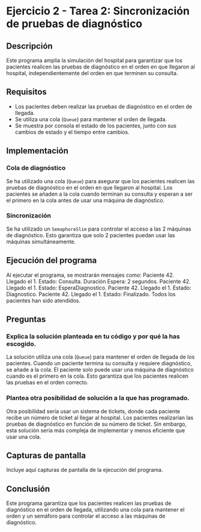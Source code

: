 # Ejercicio 2 - Tarea 2: Sincronización de pruebas de diagnóstico

## Descripción
Este programa amplía la simulación del hospital para garantizar que los pacientes realicen las pruebas de diagnóstico en el orden en que llegaron al hospital, independientemente del orden en que terminen su consulta.

## Requisitos
- Los pacientes deben realizar las pruebas de diagnóstico en el orden de llegada.
- Se utiliza una cola (`Queue`) para mantener el orden de llegada.
- Se muestra por consola el estado de los pacientes, junto con sus cambios de estado y el tiempo entre cambios.

## Implementación

### Cola de diagnóstico
Se ha utilizado una cola (`Queue`) para asegurar que los pacientes realicen las pruebas de diagnóstico en el orden en que llegaron al hospital. Los pacientes se añaden a la cola cuando terminan su consulta y esperan a ser el primero en la cola antes de usar una máquina de diagnóstico.

### Sincronización
Se ha utilizado un `SemaphoreSlim` para controlar el acceso a las 2 máquinas de diagnóstico. Esto garantiza que solo 2 pacientes puedan usar las máquinas simultáneamente.

## Ejecución del programa
Al ejecutar el programa, se mostrarán mensajes como:
Paciente 42. Llegado el 1. Estado: Consulta. Duración Espera: 2 segundos.
Paciente 42. Llegado el 1. Estado: EsperaDiagnostico.
Paciente 42. Llegado el 1. Estado: Diagnostico.
Paciente 42. Llegado el 1. Estado: Finalizado.
Todos los pacientes han sido atendidos.


## Preguntas

### Explica la solución planteada en tu código y por qué la has escogido.
La solución utiliza una cola (`Queue`) para mantener el orden de llegada de los pacientes. Cuando un paciente termina su consulta y requiere diagnóstico, se añade a la cola. El paciente solo puede usar una máquina de diagnóstico cuando es el primero en la cola. Esto garantiza que los pacientes realicen las pruebas en el orden correcto.

### Plantea otra posibilidad de solución a la que has programado.
Otra posibilidad sería usar un sistema de tickets, donde cada paciente recibe un número de ticket al llegar al hospital. Los pacientes realizarían las pruebas de diagnóstico en función de su número de ticket. Sin embargo, esta solución sería más compleja de implementar y menos eficiente que usar una cola.

## Capturas de pantalla
Incluye aquí capturas de pantalla de la ejecución del programa.

## Conclusión
Este programa garantiza que los pacientes realicen las pruebas de diagnóstico en el orden de llegada, utilizando una cola para mantener el orden y un semáforo para controlar el acceso a las máquinas de diagnóstico.